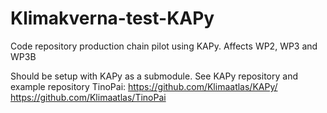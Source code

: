 # Klimakverna-test-KAPy
Code repository production chain pilot using KAPy. Affects WP2, WP3 and WP3B

Should be setup with KAPy as a submodule. See KAPy repository and example repository TinoPai:
https://github.com/Klimaatlas/KAPy/
https://github.com/Klimaatlas/TinoPai
